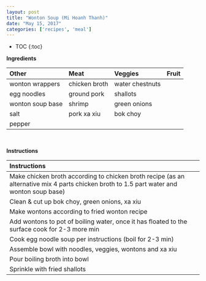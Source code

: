 ```yaml
---
layout: post
title: "Wonton Soup (Mi Hoanh Thanh)"
date: "May 15, 2017"
categories: ['recipes', 'meal']
---
```


* TOC
{:toc}





**Ingredients**

<table class = "presenttab">
 <thead>
  <tr>
   <th style="text-align:left;"> Other </th>
   <th style="text-align:left;"> Meat </th>
   <th style="text-align:left;"> Veggies </th>
   <th style="text-align:left;"> Fruit </th>
  </tr>
 </thead>
<tbody>
  <tr>
   <td style="text-align:left;"> wonton wrappers </td>
   <td style="text-align:left;"> chicken broth </td>
   <td style="text-align:left;"> water chestnuts </td>
   <td style="text-align:left;">  </td>
  </tr>
  <tr>
   <td style="text-align:left;"> egg noodles </td>
   <td style="text-align:left;"> ground pork </td>
   <td style="text-align:left;"> shallots </td>
   <td style="text-align:left;">  </td>
  </tr>
  <tr>
   <td style="text-align:left;"> wonton soup base </td>
   <td style="text-align:left;"> shrimp </td>
   <td style="text-align:left;"> green onions </td>
   <td style="text-align:left;">  </td>
  </tr>
  <tr>
   <td style="text-align:left;"> salt </td>
   <td style="text-align:left;"> pork xa xiu </td>
   <td style="text-align:left;"> bok choy </td>
   <td style="text-align:left;">  </td>
  </tr>
  <tr>
   <td style="text-align:left;"> pepper </td>
   <td style="text-align:left;">  </td>
   <td style="text-align:left;">  </td>
   <td style="text-align:left;">  </td>
  </tr>
</tbody>
</table>

<br>

**Instructions**

<table class = "presenttabnoh">
 <thead>
  <tr>
   <th style="text-align:left;"> Instructions </th>
  </tr>
 </thead>
<tbody>
  <tr>
   <td style="text-align:left;"> Make chicken broth according to chicken broth recipe (as an alternative mix 4 parts chicken broth to 1.5 part water and wonton soup base) </td>
  </tr>
  <tr>
   <td style="text-align:left;"> Clean &amp; cut up bok choy, green onions, xa xiu </td>
  </tr>
  <tr>
   <td style="text-align:left;"> Make wontons according to fried wonton recipe </td>
  </tr>
  <tr>
   <td style="text-align:left;"> Add wontons to pot of boiling water, once it has floated to the surface cook for 2-3 more min </td>
  </tr>
  <tr>
   <td style="text-align:left;"> Cook egg noodle soup per instructions (boil for 2-3 min) </td>
  </tr>
  <tr>
   <td style="text-align:left;"> Assemble bowl with noodles, veggies, wontons and xa xiu </td>
  </tr>
  <tr>
   <td style="text-align:left;"> Pour boiling broth into bowl </td>
  </tr>
  <tr>
   <td style="text-align:left;"> Sprinkle with fried shallots </td>
  </tr>
</tbody>
</table>

